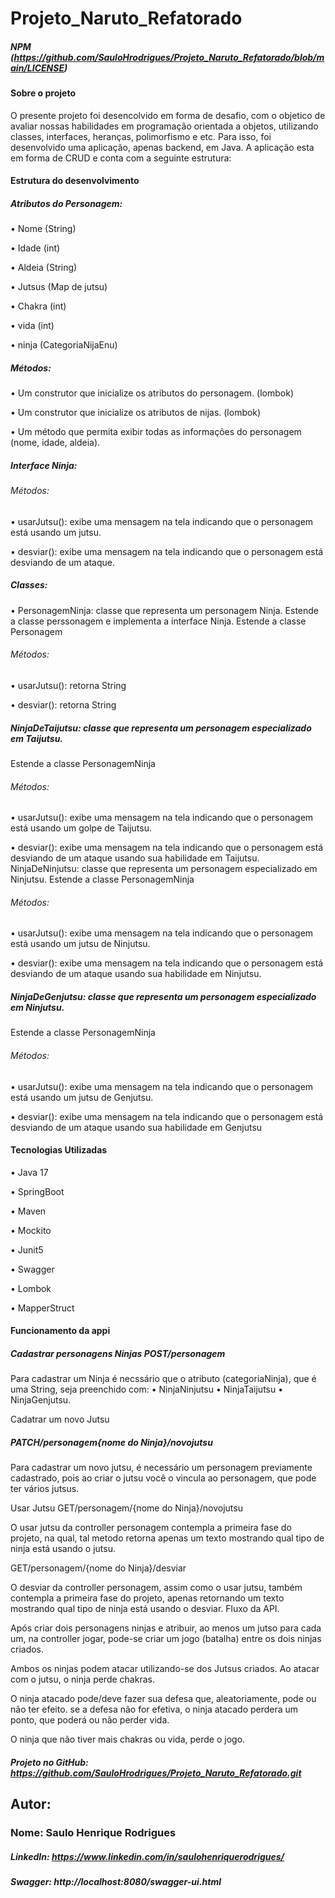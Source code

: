 # Projeto_Naruto_Refatorado


##### NPM (https://github.com/SauloHrodrigues/Projeto_Naruto_Refatorado/blob/main/LICENSE)

#### Sobre o projeto

O presente projeto foi desencolvido em forma de desafio, com o objetico de avaliar nossas habilidades em programação orientada a objetos, utilizando classes, interfaces, heranças, polimorfismo e etc. Para isso, foi desenvolvido uma aplicação, apenas backend, em Java. A aplicação esta em forma de CRUD e conta com a seguinte estrutura:

#### Estrutura do desenvolvimento

##### Atributos do Personagem:

• Nome (String)

• Idade (int)

• Aldeia (String)

• Jutsus (Map de jutsu)  

• Chakra (int)

• vida (int)

• ninja (CategoriaNijaEnu)

##### Métodos:
• Um construtor que inicialize os atributos do personagem. (lombok)

• Um construtor que inicialize os atributos de nijas. (lombok)

• Um método que permita exibir todas as informações do personagem (nome, idade, aldeia).

##### Interface Ninja:

###### Métodos:

• usarJutsu(): exibe uma mensagem na tela indicando que o personagem está usando um jutsu.

• desviar(): exibe uma mensagem na tela indicando que o personagem está desviando de um ataque.

##### Classes:

• PersonagemNinja: classe que representa um personagem Ninja. Estende a classe perssonagem e implementa a interface Ninja.
Estende a classe Personagem


###### Métodos:
• usarJutsu(): retorna String

• desviar(): retorna String

##### NinjaDeTaijutsu: classe que representa um personagem especializado em Taijutsu.
Estende a classe PersonagemNinja

###### Métodos:
• usarJutsu(): exibe uma mensagem na tela indicando que o personagem está usando um golpe de Taijutsu.

• desviar(): exibe uma mensagem na tela indicando que o personagem está desviando de um ataque usando sua habilidade em Taijutsu.
NinjaDeNinjutsu: classe que representa um personagem especializado em Ninjutsu.
Estende a classe PersonagemNinja

###### Métodos:

• usarJutsu(): exibe uma mensagem na tela indicando que o personagem está usando um jutsu de Ninjutsu.

• desviar(): exibe uma mensagem na tela indicando que o personagem está desviando de um ataque usando sua habilidade em Ninjutsu.

##### NinjaDeGenjutsu: classe que representa um personagem especializado em Ninjutsu.
Estende a classe PersonagemNinja

###### Métodos:

• usarJutsu(): exibe uma mensagem na tela indicando que o personagem está usando um jutsu de Genjutsu.

• desviar(): exibe uma mensagem na tela indicando que o personagem está desviando de um ataque usando sua habilidade em Genjutsu

#### Tecnologias Utilizadas

• Java 17

• SpringBoot

• Maven

• Mockito

• Junit5

• Swagger

• Lombok

• MapperStruct

#### Funcionamento da appi

##### Cadastrar personagens Ninjas POST/personagem

Para cadastrar um Ninja é necssário que o atributo (categoriaNinja), que é uma String, seja preenchido com:
• NinjaNinjutsu • NinjaTaijutsu • NinjaGenjutsu.

Cadatrar um novo Jutsu

##### PATCH/personagem{nome do Ninja}/novojutsu

Para cadastrar um novo jutsu, é necessário um personagem previamente cadastrado, pois ao criar o jutsu você o vincula ao personagem, que pode ter vários jutsus.

Usar Jutsu
GET/personagem/{nome do Ninja}/novojutsu

O usar jutsu da controller personagem contempla a primeira fase do projeto, na qual, tal metodo retorna apenas um texto mostrando qual tipo de ninja está usando o jutsu.

GET/personagem/{nome do Ninja}/desviar

O desviar da controller personagem, assim como o usar jutsu, também contempla a primeira fase do projeto, apenas retornando um texto mostrando qual tipo de ninja está usando o desviar.
Fluxo da API.

Após criar dois personagens ninjas e atribuir, ao menos um jutso para cada um, na controller jogar, pode-se criar um jogo (batalha) entre os dois ninjas criados.

Ambos os ninjas podem atacar utilizando-se dos Jutsus criados. Ao atacar com o jutsu, o ninja perde chakras.

O ninja atacado pode/deve fazer sua defesa que, aleatoriamente, pode ou não ter efeito. se a defesa não for efetiva, o ninja atacado perdera um ponto, que poderá ou não perder vida.

O ninja que não tiver mais chakras ou vida, perde o jogo.

##### Projeto no GitHub:  https://github.com/SauloHrodrigues/Projeto_Naruto_Refatorado.git

## Autor:

### Nome: Saulo Henrique Rodrigues

##### LinkedIn: https://www.linkedin.com/in/saulohenriquerodrigues/

##### Swagger: http://localhost:8080/swagger-ui.html